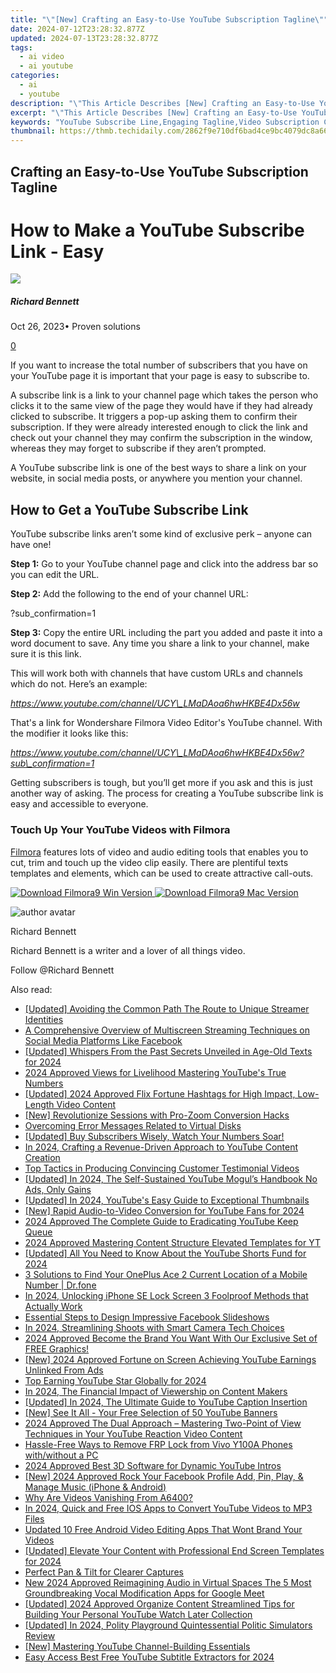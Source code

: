 ```yaml
---
title: "\"[New] Crafting an Easy-to-Use YouTube Subscription Tagline\""
date: 2024-07-12T23:28:32.877Z
updated: 2024-07-13T23:28:32.877Z
tags:
  - ai video
  - ai youtube
categories:
  - ai
  - youtube
description: "\"This Article Describes [New] Crafting an Easy-to-Use YouTube Subscription Tagline\""
excerpt: "\"This Article Describes [New] Crafting an Easy-to-Use YouTube Subscription Tagline\""
keywords: "YouTube Subscribe Line,Engaging Tagline,Video Subscription Call,Simple Subtitle Code,Easy Signup Slogan,YouTube Join Promo,Accessible Tag Summary"
thumbnail: https://thmb.techidaily.com/2862f9e710df6bad4ce9bc4079dc8a66e33ae9d0bd1d0ef6275f60c014f1ce3f.jpg
---
```


## Crafting an Easy-to-Use YouTube Subscription Tagline

# How to Make a YouTube Subscribe Link - Easy
![](https://images.wondershare.com/filmora/article-images/richard-bennett.jpg)

##### Richard Bennett

 Oct 26, 2023• Proven solutions

[0](#commentsBoxSeoTemplate)

If you want to increase the total number of subscribers that you have on your YouTube page it is important that your page is easy to subscribe to.

A subscribe link is a link to your channel page which takes the person who clicks it to the same view of the page they would have if they had already clicked to subscribe. It triggers a pop-up asking them to confirm their subscription. If they were already interested enough to click the link and check out your channel they may confirm the subscription in the window, whereas they may forget to subscribe if they aren’t prompted.

A YouTube subscribe link is one of the best ways to share a link on your website, in social media posts, or anywhere you mention your channel.

## How to Get a YouTube Subscribe Link

YouTube subscribe links aren’t some kind of exclusive perk – anyone can have one!

**Step 1:** Go to your YouTube channel page and click into the address bar so you can edit the URL.

**Step 2:** Add the following to the end of your channel URL:

?sub\_confirmation=1

**Step 3:** Copy the entire URL including the part you added and paste it into a word document to save. Any time you share a link to your channel, make sure it is this link.

This will work both with channels that have custom URLs and channels which do not. Here’s an example:

_<https://www.youtube.com/channel/UCY\_LMaDAoa6hwHKBE4Dx56w>_

That's a link for Wondershare Filmora Video Editor's YouTube channel. With the modifier it looks like this:

_<https://www.youtube.com/channel/UCY\_LMaDAoa6hwHKBE4Dx56w?sub\_confirmation=1>_

Getting subscribers is tough, but you’ll get more if you ask and this is just another way of asking. The process for creating a YouTube subscribe link is easy and accessible to everyone.

### Touch Up Your YouTube Videos with Filmora

[Filmora](https://tools.techidaily.com/wondershare/filmora/download/) features lots of video and audio editing tools that enables you to cut, trim and touch up the video clip easily. There are plentiful texts templates and elements, which can be used to create attractive call-outs.

[![Download Filmora9 Win Version](https://images.wondershare.com/filmora/guide/download-btn-win.jpg) ](https://tools.techidaily.com/wondershare/filmora/download/) [![Download Filmora9 Mac Version](https://images.wondershare.com/filmora/guide/download-btn-mac.jpg) ](https://tools.techidaily.com/wondershare/filmora/download/)

![author avatar](https://images.wondershare.com/filmora/article-images/richard-bennett.jpg)

Richard Bennett

Richard Bennett is a writer and a lover of all things video.

Follow @Richard Bennett


<ins class="adsbygoogle"
     style="display:block"
     data-ad-format="autorelaxed"
     data-ad-client="ca-pub-7571918770474297"
     data-ad-slot="1223367746"></ins>



<ins class="adsbygoogle"
     style="display:block"
     data-ad-client="ca-pub-7571918770474297"
     data-ad-slot="8358498916"
     data-ad-format="auto"
     data-full-width-responsive="true"></ins>



<span class="atpl-alsoreadstyle">Also read:</span>
<div><ul>
<li><a href="https://youtube-tips.techidaily.com/ed-avoiding-the-common-path-the-route-to-unique-streamer-identities/"><u>[Updated] Avoiding the Common Path  The Route to Unique Streamer Identities</u></a></li>
<li><a href="https://facebook-clips.techidaily.com/a-comprehensive-overview-of-multiscreen-streaming-techniques-on-social-media-platforms-like-facebook/"><u>A Comprehensive Overview of Multiscreen Streaming Techniques on Social Media Platforms Like Facebook</u></a></li>
<li><a href="https://instagram-videos.techidaily.com/updated-whispers-from-the-past-secrets-unveiled-in-age-old-texts-for-2024/"><u>[Updated] Whispers From the Past  Secrets Unveiled in Age-Old Texts for 2024</u></a></li>
<li><a href="https://youtube-tips.techidaily.com/approved-views-for-livelihood-mastering-youtubes-true-numbers/"><u>2024 Approved  Views for Livelihood  Mastering YouTube's True Numbers</u></a></li>
<li><a href="https://youtube-tips.techidaily.com/ed-2024-approved-flix-fortune-hashtags-for-high-impact-low-length-video-content/"><u>[Updated] 2024 Approved  Flix Fortune  Hashtags for High Impact, Low-Length Video Content</u></a></li>
<li><a href="https://extra-support.techidaily.com/new-revolutionize-sessions-with-pro-zoom-conversion-hacks/"><u>[New] Revolutionize Sessions with Pro-Zoom Conversion Hacks</u></a></li>
<li><a href="https://windows11.techidaily.com/overcoming-error-messages-related-to-virtual-disks/"><u>Overcoming Error Messages Related to Virtual Disks</u></a></li>
<li><a href="https://youtube-tips.techidaily.com/ed-buy-subscribers-wisely-watch-your-numbers-soar/"><u>[Updated] Buy Subscribers Wisely, Watch Your Numbers Soar!</u></a></li>
<li><a href="https://youtube-tips.techidaily.com/24-crafting-a-revenue-driven-approach-to-youtube-content-creation/"><u>In 2024, Crafting a Revenue-Driven Approach to YouTube Content Creation</u></a></li>
<li><a href="https://extra-tips.techidaily.com/top-tactics-in-producing-convincing-customer-testimonial-videos/"><u>Top Tactics in Producing Convincing Customer Testimonial Videos</u></a></li>
<li><a href="https://youtube-tips.techidaily.com/ed-in-2024-the-self-sustained-youtube-moguls-handbook-no-ads-only-gains/"><u>[Updated] In 2024, The Self-Sustained YouTube Mogul’s Handbook  No Ads, Only Gains</u></a></li>
<li><a href="https://youtube-tips.techidaily.com/ed-in-2024-youtubes-easy-guide-to-exceptional-thumbnails/"><u>[Updated] In 2024, YouTube's Easy Guide to Exceptional Thumbnails</u></a></li>
<li><a href="https://youtube-tips.techidaily.com/apid-audio-to-video-conversion-for-youtube-fans-for-2024/"><u>[New] Rapid Audio-to-Video Conversion for YouTube Fans for 2024</u></a></li>
<li><a href="https://youtube-help.techidaily.com/2024-approved-the-complete-guide-to-eradicating-youtube-keep-queue/"><u>2024 Approved  The Complete Guide to Eradicating YouTube Keep Queue</u></a></li>
<li><a href="https://youtube-tips.techidaily.com/approved-mastering-content-structure-elevated-templates-for-yt/"><u>2024 Approved  Mastering Content Structure  Elevated Templates for YT</u></a></li>
<li><a href="https://youtube-tips.techidaily.com/ed-all-you-need-to-know-about-the-youtube-shorts-fund-for-2024/"><u>[Updated] All You Need to Know About the YouTube Shorts Fund for 2024</u></a></li>
<li><a href="https://android-location-track.techidaily.com/3-solutions-to-find-your-oneplus-ace-2-current-location-of-a-mobile-number-drfone-by-drfone-virtual-android/"><u>3 Solutions to Find Your OnePlus Ace 2 Current Location of a Mobile Number | Dr.fone</u></a></li>
<li><a href="https://ios-unlock.techidaily.com/in-2024-unlocking-iphone-se-lock-screen-3-foolproof-methods-that-actually-work-by-drfone-ios/"><u>In 2024, Unlocking iPhone SE Lock Screen 3 Foolproof Methods that Actually Work</u></a></li>
<li><a href="https://facebook-videos.techidaily.com/essential-steps-to-design-impressive-facebook-slideshows/"><u>Essential Steps to Design Impressive Facebook Slideshows</u></a></li>
<li><a href="https://youtube-tips.techidaily.com/24-streamlining-shoots-with-smart-camera-tech-choices/"><u>In 2024, Streamlining Shoots with Smart Camera Tech Choices</u></a></li>
<li><a href="https://youtube-tips.techidaily.com/approved-become-the-brand-you-want-with-our-exclusive-set-of-free-graphics/"><u>2024 Approved  Become the Brand You Want With Our Exclusive Set of FREE Graphics!</u></a></li>
<li><a href="https://youtube-tips.techidaily.com/024-approved-fortune-on-screen-achieving-youtube-earnings-unlinked-from-ads/"><u>[New] 2024 Approved  Fortune on Screen  Achieving YouTube Earnings Unlinked From Ads</u></a></li>
<li><a href="https://youtube-tips.techidaily.com/arning-youtube-star-globally-for-2024/"><u>Top Earning YouTube Star Globally for 2024</u></a></li>
<li><a href="https://youtube-tips.techidaily.com/24-the-financial-impact-of-viewership-on-content-makers/"><u>In 2024, The Financial Impact of Viewership on Content Makers</u></a></li>
<li><a href="https://youtube-tips.techidaily.com/ed-in-2024-the-ultimate-guide-to-youtube-caption-insertion/"><u>[Updated] In 2024, The Ultimate Guide to YouTube Caption Insertion</u></a></li>
<li><a href="https://youtube-tips.techidaily.com/10181219-new-see-it-all-your-free-selection-of-50-youtube-banners/"><u>[New] See It All - Your Free Selection of 50 YouTube Banners</u></a></li>
<li><a href="https://youtube-tips.techidaily.com/approved-the-dual-approach-mastering-two-point-of-view-techniques-in-your-youtube-reaction-video-content/"><u>2024 Approved  The Dual Approach – Mastering Two-Point of View Techniques in Your YouTube Reaction Video Content</u></a></li>
<li><a href="https://bypass-frp.techidaily.com/hassle-free-ways-to-remove-frp-lock-from-vivo-y100a-phones-withwithout-a-pc-by-drfone-android/"><u>Hassle-Free Ways to Remove FRP Lock from Vivo Y100A Phones with/without a PC</u></a></li>
<li><a href="https://youtube-tips.techidaily.com/approved-best-3d-software-for-dynamic-youtube-intros/"><u>2024 Approved  Best 3D Software for Dynamic YouTube Intros</u></a></li>
<li><a href="https://facebook-video-files.techidaily.com/new-2024-approved-rock-your-facebook-profile-add-pin-play-and-manage-music-iphone-and-android/"><u>[New] 2024 Approved  Rock Your Facebook Profile  Add, Pin, Play, & Manage Music (iPhone & Android)</u></a></li>
<li><a href="https://extra-hints.techidaily.com/why-are-videos-vanishing-from-a6400/"><u>Why Are Videos Vanishing From A6400?</u></a></li>
<li><a href="https://youtube-tips.techidaily.com/24-quick-and-free-ios-apps-to-convert-youtube-videos-to-mp3-files/"><u>In 2024, Quick and Free  IOS Apps to Convert YouTube Videos to MP3 Files</u></a></li>
<li><a href="https://ai-driven-video-production.techidaily.com/updated-10-free-android-video-editing-apps-that-wont-brand-your-videos/"><u>Updated 10 Free Android Video Editing Apps That Wont Brand Your Videos</u></a></li>
<li><a href="https://youtube-tips.techidaily.com/ed-elevate-your-content-with-professional-end-screen-templates-for-2024/"><u>[Updated] Elevate Your Content with Professional End Screen Templates for 2024</u></a></li>
<li><a href="https://extra-information.techidaily.com/perfect-pan-and-tilt-for-clearer-captures/"><u>Perfect Pan & Tilt for Clearer Captures</u></a></li>
<li><a href="https://sound-optimizing.techidaily.com/new-2024-approved-reimagining-audio-in-virtual-spaces-the-5-most-groundbreaking-vocal-modification-apps-for-google-meet/"><u>New 2024 Approved Reimagining Audio in Virtual Spaces The 5 Most Groundbreaking Vocal Modification Apps for Google Meet</u></a></li>
<li><a href="https://youtube-tips.techidaily.com/ed-2024-approved-organize-content-streamlined-tips-for-building-your-personal-youtube-watch-later-collection/"><u>[Updated] 2024 Approved  Organize Content  Streamlined Tips for Building Your Personal YouTube Watch Later Collection</u></a></li>
<li><a href="https://on-screen-recording.techidaily.com/updated-in-2024-polity-playground-quintessential-politic-simulators-review/"><u>[Updated] In 2024, Polity Playground  Quintessential Politic Simulators Review</u></a></li>
<li><a href="https://youtube-tips.techidaily.com/astering-youtube-channel-building-essentials/"><u>[New] Mastering YouTube  Channel-Building Essentials</u></a></li>
<li><a href="https://youtube-tips.techidaily.com/access-best-free-youtube-subtitle-extractors-for-2024/"><u>Easy Access  Best Free YouTube Subtitle Extractors for 2024</u></a></li>
</ul></div>
